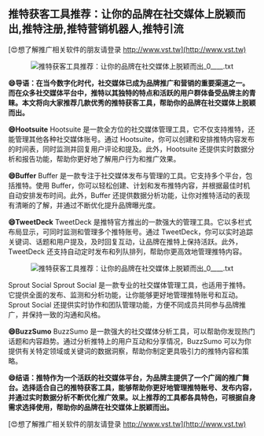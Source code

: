 ## **推特获客工具推荐：让你的品牌在社交媒体上脱颖而出,推特注册,推特营销机器人,推特引流**

[😍想了解推广相关软件的朋友请登录 http://www.vst.tw](http://www.vst.tw)

 <center><img src="https://vst.tw/MP4/tuiguang/png/0.png" alt="推特获客工具推荐：让你的品牌在社交媒体上脱颖而出_0____.txt"></center>

**😄导语：在当今数字化时代，社交媒体已成为品牌推广和营销的重要渠道之一。而在众多社交媒体平台中，推特以其独特的特点和活跃的用户群体备受品牌主的青睐。本文将向大家推荐几款优秀的推特获客工具，帮助你的品牌在社交媒体上脱颖而出。**

**😄Hootsuite**
Hootsuite 是一款全方位的社交媒体管理工具，它不仅支持推特，还能管理其他各种社交媒体账号。通过 Hootsuite，你可以创建和安排推特内容发布的时间表，同时监测并回复用户评论和提及。此外，Hootsuite 还提供实时数据分析和报告功能，帮助你更好地了解用户行为和推广效果。

**😄Buffer**
Buffer 是一款专注于社交媒体发布与管理的工具。它支持多个平台，包括推特。使用 Buffer，你可以轻松创建、计划和发布推特内容，并根据最佳时机自动安排发布时间。此外，Buffer 还提供数据分析功能，让你对推特活动的表现有清晰的了解，并通过不断优化提升品牌曝光度。

**😄TweetDeck**
TweetDeck 是推特官方推出的一款强大的管理工具。它以多栏式布局显示，可同时监测和管理多个推特账号。通过 TweetDeck，你可以实时追踪关键词、话题和用户提及，及时回复互动，让品牌在推特上保持活跃。此外，TweetDeck 还支持自动定时发布和列队排列，帮助你更高效地管理推特内容。

 <center><img src="https://vst.tw/MP4/tuiguang/png/6.png" alt="推特获客工具推荐：让你的品牌在社交媒体上脱颖而出_0____.txt"></center>

Sprout Social
Sprout Social 是一款专业的社交媒体管理工具，也适用于推特。它提供全面的发布、监测和分析功能，让你能够更好地管理推特账号和互动。Sprout Social 还提供实时协作和团队管理功能，方便不同成员共同参与品牌推广，并保持一致的沟通和风格。

**😄BuzzSumo**
BuzzSumo 是一款强大的社交媒体分析工具，可以帮助你发现热门话题和内容趋势。通过分析推特上的用户互动和分享情况，BuzzSumo 可以为你提供有关特定领域或关键词的数据洞察，帮助你制定更具吸引力的推特内容和策略。

**😄结语：推特作为一个活跃的社交媒体平台，为品牌主提供了一个广阔的推广舞台。选择适合自己的推特获客工具，能够帮助你更好地管理推特账号、发布内容，并通过实时数据分析不断优化推广效果。以上推荐的工具都各具特色，可根据自身需求选择使用，帮助你的品牌在社交媒体上脱颖而出。**

[😍想了解推广相关软件的朋友请登录 http://www.vst.tw](http://www.vst.tw)




